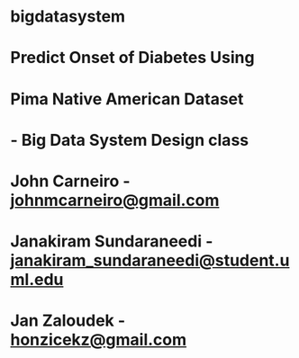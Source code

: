 # bigdatasystem

# Predict Onset of Diabetes Using 
# Pima Native American Dataset
# - Big Data System Design class

# John Carneiro - johnmcarneiro@gmail.com
# Janakiram Sundaraneedi - janakiram_sundaraneedi@student.uml.edu
# Jan Zaloudek - honzicekz@gmail.com

